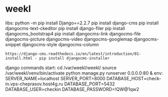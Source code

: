 # weekl

libs:
    python -m pip install Django==2.2.7
    pip install django-cms
    pip install djangocms-text-ckeditor
    pip install django-filer
    pip install djangocms_bootstrap4
    pip install djangocms-link djangocms-file djangocms-picture djangocms-video djangocms-googlemap djangocms-snippet
    djangocms-style djangocms-column
    
    https://django-cms.readthedocs.io/en/latest/introduction/01-install.html - pip install djangocms-installer

django commands start:
                cd /var/weekl/weekl/
                source /var/weekl/venv/bin/activate
                python manage.py runserver 0.0.0.0:80 &
                    env:
                        SERVER_NAME=localhost
                        SERVER_PORT=8000
                        DATABASE_HOST=check-in.vps-cheprasov.host4g.ru
                        DATABASE_PORT=5432
                        DATABASE_USER=checkin
                        DATABASE_PASSWORD=!QW@1qw2